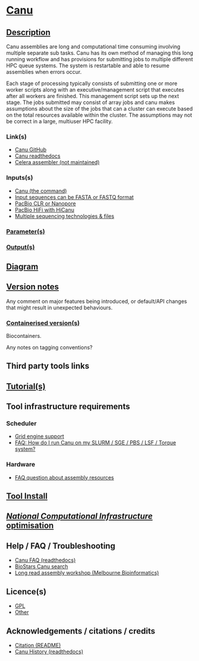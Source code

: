 # [Canu](https://github.com/marbl/canu)

## [Description](https://canu.readthedocs.io/en/latest/quick-start.html)

Canu assemblies are long and computational time consuming involving
multiple separate sub tasks. Canu has its own method of managing this
long running workflow and has provisions for submitting jobs to
multiple different HPC queue systems. The system is restartable and
able to resume assemblies when errors occur.

Each stage of processing typically consists of submitting one or more
worker scripts along with an executive/management script that executes
after all workers are finished. This management script sets up the
next stage. The jobs submitted may consist of array jobs and canu
makes assumptions about the size of the jobs that can a cluster can
execute based on the total resources available within the cluster. The
assumptions may not be correct in a large, multiuser HPC facility.


### Link(s)

- [Canu GitHub](https://github.com/marbl/canu)
- [Canu readthedocs](https://canu.readthedocs.io/en/latest/)
- [Celera assembler (not maintained)](http://wgs-assembler.sourceforge.net/wiki/index.php?title=Main_Page)

### Inputs(s)

- [Canu (the command)](https://canu.readthedocs.io/en/latest/tutorial.html#canu-the-command)
- [Input sequences can be FASTA or FASTQ format](https://canu.readthedocs.io/en/latest/quick-start.html)
- [PacBio CLR or Nanopore](https://canu.readthedocs.io/en/latest/quick-start.html#assembling-pacbio-clr-or-nanopore-data)
- [PacBio HiFi with HiCanu](https://canu.readthedocs.io/en/latest/quick-start.html#assembling-pacbio-hifi-with-hicanu)
- [Multiple sequencing technologies & files](https://canu.readthedocs.io/en/latest/quick-start.html#assembling-with-multiple-technologies-and-multiple-files)

### [Parameter(s)](https://canu.readthedocs.io/en/latest/parameter-reference.html)

### [Output(s)](https://canu.readthedocs.io/en/latest/tutorial.html#outputs)

## [Diagram](https://canu.readthedocs.io/en/latest/pipeline.html)

## [Version notes](https://github.com/marbl/canu/releases)

Any comment on major features being introduced, or default/API changes that might result in unexpected behaviours.

### [Containerised version(s)](https://quay.io/repository/biocontainers/canu)

Biocontainers.

Any notes on tagging conventions?

## Third party tools links

## [Tutorial(s)](https://canu.readthedocs.io/en/latest/tutorial.html)

## Tool infrastructure requirements

### Scheduler

- [Grid engine support](https://canu.readthedocs.io/en/latest/parameter-reference.html#grid-engine-support)
- [FAQ: How do I run Canu on my SLURM / SGE / PBS / LSF / Torque system?](https://canu.readthedocs.io/en/latest/faq.html#how-do-i-run-canu-on-my-slurm-sge-pbs-lsf-torque-system)

### Hardware

- [FAQ question about assembly resources](https://canu.readthedocs.io/en/latest/faq.html#what-resources-does-canu-require-for-a-bacterial-genome-assembly-a-mammalian-assembly)

## [Tool Install](https://github.com/marbl/canu#install)

## [*National Computational Infrastructure* optimisation](NCI_optimisation.md)

## Help / FAQ / Troubleshooting

- [Canu FAQ (readthedocs)](https://canu.readthedocs.io/en/latest/faq.html)
- [BioStars Canu search](https://www.biostars.org/local/search/page/?q=canu)
- [Long read assembly workshop (Melbourne Bioinformatics)](https://www.melbournebioinformatics.org.au/tutorials/tutorials/pacbio/)

## Licence(s)

- [GPL](https://github.com/marbl/canu/blob/master/README.license.GPL)
- [Other](https://github.com/marbl/canu/blob/master/README.licenses)

## Acknowledgements / citations / credits

- [Citation (README)](https://github.com/marbl/canu#citation)
- [Canu History (readthedocs)](https://canu.readthedocs.io/en/latest/history.html)
